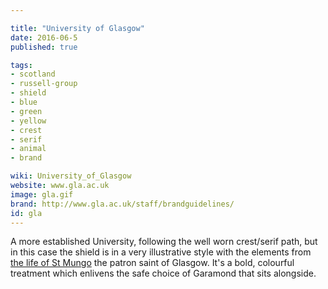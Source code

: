 ```yaml
---

title: "University of Glasgow"
date: 2016-06-5
published: true

tags:
- scotland
- russell-group
- shield
- blue
- green
- yellow
- crest
- serif
- animal
- brand

wiki: University_of_Glasgow
website: www.gla.ac.uk
image: gla.gif
brand: http://www.gla.ac.uk/staff/brandguidelines/
id: gla
---
```


A more established University, following the well worn crest/serif path, but in this case the shield is in a very illustrative style with the elements from [the life of St Mungo](http://www.universitystory.gla.ac.uk/coat-of-arms/) the patron saint of Glasgow. It's a bold, colourful treatment which enlivens the safe choice of Garamond that sits alongside.
